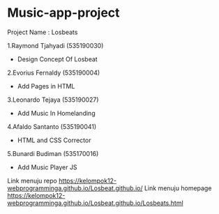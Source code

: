 # Music-app-project

Project Name : Losbeats

1.Raymond Tjahyadi (535190030)
- Design Concept Of Losbeat

2.Evorius Fernaldy (535190004)

- Add Pages in HTML

3.Leonardo Tejaya (535190027)

- Add Music In Homelanding

4.Afaldo Santanto (535190041)

- HTML and CSS Corrector 

5.Bunardi Budiman (535170016)

- Add Music Player JS


Link menuju repo https://kelompok12-webprogramminga.github.io/Losbeat.github.io/
Link menuju homepage https://kelompok12-webprogramminga.github.io/Losbeat.github.io/Losbeats.html
